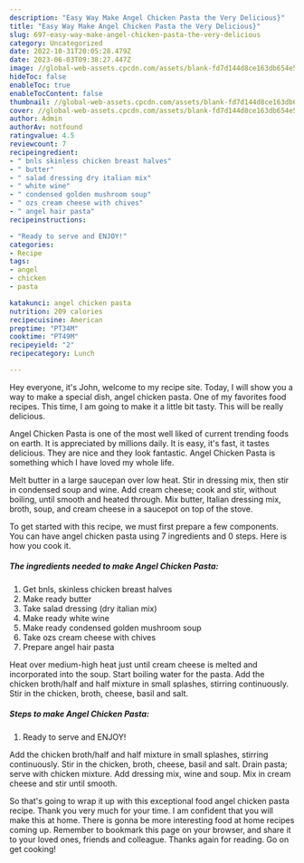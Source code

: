 ```yaml
---
description: "Easy Way Make Angel Chicken Pasta the Very Delicious}"
title: "Easy Way Make Angel Chicken Pasta the Very Delicious}"
slug: 697-easy-way-make-angel-chicken-pasta-the-very-delicious
category: Uncategorized
date: 2022-10-31T20:05:28.479Z
date: 2023-06-03T09:38:27.447Z
image: //global-web-assets.cpcdn.com/assets/blank-fd7d144d8ce163db654e5a02c40b08a2775adb7897d16e4062681dc7e1b2800f.png
hideToc: false
enableToc: true
enableTocContent: false
thumbnail: //global-web-assets.cpcdn.com/assets/blank-fd7d144d8ce163db654e5a02c40b08a2775adb7897d16e4062681dc7e1b2800f.png
cover: //global-web-assets.cpcdn.com/assets/blank-fd7d144d8ce163db654e5a02c40b08a2775adb7897d16e4062681dc7e1b2800f.png
author: Admin
authorAv: notfound
ratingvalue: 4.5
reviewcount: 7
recipeingredient:
- " bnls skinless chicken breast halves"
- " butter"
- " salad dressing dry italian mix"
- " white wine"
- " condensed golden mushroom soup"
- " ozs cream cheese with chives"
- " angel hair pasta"
recipeinstructions:

- "Ready to serve and ENJOY!"
categories:
- Recipe
tags:
- angel
- chicken
- pasta

katakunci: angel chicken pasta 
nutrition: 209 calories
recipecuisine: American
preptime: "PT34M"
cooktime: "PT49M"
recipeyield: "2"
recipecategory: Lunch

---
```



Hey everyone, it's John, welcome to my recipe site. Today, I will show you a way to make a special dish, angel chicken pasta. One of my favorites food recipes. This time, I am going to make it a little bit tasty. This will be really delicious.

Angel Chicken Pasta is one of the most well liked of current trending foods on earth. It is appreciated by millions daily. It is easy, it's fast, it tastes delicious. They are nice and they look fantastic. Angel Chicken Pasta is something which I have loved my whole life.

Melt butter in a large saucepan over low heat. Stir in dressing mix, then stir in condensed soup and wine. Add cream cheese; cook and stir, without boiling, until smooth and heated through. Mix butter, Italian dressing mix, broth, soup, and cream cheese in a saucepot on top of the stove.


To get started with this recipe, we must first prepare a few components. You can have angel chicken pasta using 7 ingredients and 0 steps. Here is how you cook it.

<!--inarticleads1-->

##### The ingredients needed to make Angel Chicken Pasta:

1. Get  bnls, skinless chicken breast halves
1. Make ready  butter
1. Take  salad dressing (dry italian mix)
1. Make ready  white wine
1. Make ready  condensed golden mushroom soup
1. Take  ozs cream cheese with chives
1. Prepare  angel hair pasta


Heat over medium-high heat just until cream cheese is melted and incorporated into the soup. Start boiling water for the pasta. Add the chicken broth/half and half mixture in small splashes, stirring continuously. Stir in the chicken, broth, cheese, basil and salt. 

<!--inarticleads2-->

##### Steps to make Angel Chicken Pasta:


1. Ready to serve and ENJOY!

Add the chicken broth/half and half mixture in small splashes, stirring continuously. Stir in the chicken, broth, cheese, basil and salt. Drain pasta; serve with chicken mixture. Add dressing mix, wine and soup. Mix in cream cheese and stir until smooth. 

So that's going to wrap it up with this exceptional food angel chicken pasta recipe. Thank you very much for your time. I am confident that you will make this at home. There is gonna be more interesting food at home recipes coming up. Remember to bookmark this page on your browser, and share it to your loved ones, friends and colleague. Thanks again for reading. Go on get cooking!
